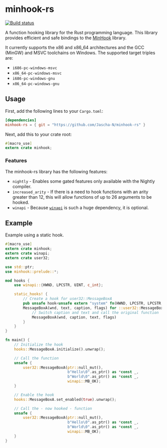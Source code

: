 # minhook-rs

[![Build status](https://ci.appveyor.com/api/projects/status/e7yg48n0835hy9b6?svg=true)](https://ci.appveyor.com/project/Jascha-N/minhook-rs)

A function hooking library for the Rust programming language. This library provides efficient and safe bindings to the
[MinHook](https://github.com/TsudaKageyu/minhook) library.

It currently supports the x86 and x86_64 architectures and the GCC (MinGW) and MSVC toolchains on Windows.
The supported target triples are:
- `i686-pc-windows-msvc`
- `x86_64-pc-windows-msvc`
- `i686-pc-windows-gnu`
- `x86_64-pc-windows-gnu`

## Usage
First, add the following lines to your `Cargo.toml`:

```toml
[dependencies]
minhook-rs = { git = "https://github.com/Jascha-N/minhook-rs" }
```

Next, add this to your crate root:

```rust
#[macro_use]
extern crate minhook;
```

### Features
The minhook-rs library has the following features:
- `nightly`         - Enables some gated features only available with the Nightly compiler.
- `increased_arity` - If there is a need to hook functions with an arity greater than 12, this will allow functions of up to 26 arguments to be hooked.
- `winapi`          - Because [`winapi`](https://github.com/retep998/winapi-rs) is such a huge dependency, it is optional.

## Example

Example using a static hook.

```rust
#[macro_use]
extern crate minhook;
extern crate winapi;
extern crate user32;

use std::ptr;
use minhook::prelude::*;

mod hooks {
    use winapi::{HWND, LPCSTR, UINT, c_int};

    static_hooks! {
        // Create a hook for user32::MessageBoxA
        pub unsafe hook<unsafe extern "system" fn(HWND, LPCSTR, LPCSTR, UINT) -> c_int>
        MessageBoxA(wnd, text, caption, flags) for ::user32::MessageBoxA {
            // Switch caption and text and call the original function
            MessageBoxA(wnd, caption, text, flags)
        }
    }
}

fn main() {
	// Initialize the hook
    hooks::MessageBoxA.initialize().unwrap();

    // Call the function
    unsafe {
        user32::MessageBoxA(ptr::null_mut(),
                            b"Hello\0".as_ptr() as *const _,
                            b"World\0".as_ptr() as *const _,
                            winapi::MB_OK);
    }

    // Enable the hook
    hooks::MessageBoxA.set_enabled(true).unwrap();

    // Call the - now hooked - function
    unsafe {
        user32::MessageBoxA(ptr::null_mut(),
                            b"Hello\0".as_ptr() as *const _,
                            b"World\0".as_ptr() as *const _,
                            winapi::MB_OK);
    }
}
```
